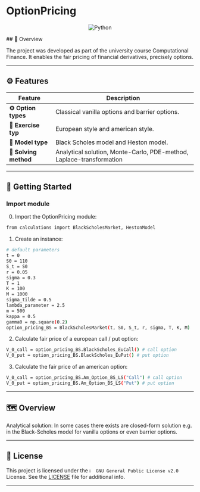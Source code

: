 # OptionPricing

<p align="center">
<img src="https://img.shields.io/badge/Python-3776AB.svg?style&logo=Python&logoColor=white" alt="Python" />
</p>
## 📍 Overview

The project was developed as part of the university course Computational Finance. It enables the fair pricing of financial derivatives, precisely options. 

---

## ⚙️ Features

| Feature                | Description                                                                                                                                                    |
| ---------------------- | -------------------------------------------------------------------------------------------------------------------------------------------------------------- |
| **⚙️ Option types**    | Classical vanilla options and barrier options. |
| **📖 Exercise typ**   | European style and american style.                                       |
| **🔗 Model type**    | Black Scholes model and Heston model.                                                            |
| **🧩 Solving method**      | Analytical solution, Monte-Carlo, PDE-method, Laplace-transformation                     |


---

## 🚀 Getting Started


###  Import module
0. Import the OptionPricing module:
```sh
from calculations import BlackScholesMarket, HestonModel
```

1. Create an instance:
```sh
# default parameters
t = 0
S0 = 110
S_t = S0
r = 0.05
sigma = 0.3
T = 1
K = 100
M = 1000
sigma_tilde = 0.5
lambda_parameter = 2.5
m = 500
kappa = 0.5
gamma0 = np.square(0.2)
option_pricing_BS = BlackScholesMarket(t, S0, S_t, r, sigma, T, K, M)

```

2. Calculate fair price of a european call / put option:
```sh
V_0_call = option_pricing_BS.BlackScholes_EuCall() # call option
V_0_put = option_pricing_BS.BlackScholes_EuPut() # put option
```
3. Calculate the fair price of an american option:
```sh
V_0_call = option_pricing_BS.Am_Option_BS_LS("Call") # call option
V_0_put = option_pricing_BS.Am_Option_BS_LS("Put") # put option
```
---
## 🗺 Overview
Analytical solution: In some cases there exists are closed-form solution e.g. in the Black-Scholes model for vanilla options or even barrier options.



---

## 📄 License

This project is licensed under the `ℹ️  GNU General Public License v2.0` License. See the [LICENSE](https://github.com/timkib/OptionPricing/blob/main/LICENSE) file for additional info.

---
